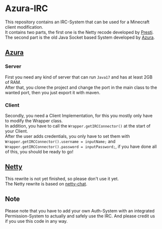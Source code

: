 # Azura-IRC
This repository contains an IRC-System that can be used for a Minecraft client modification.<br/>
It contains two parts, the first one is the Netty recode developed by [Presti](https://github.com/DxsSucuk).<br/>
The second part is the old Java Socket based System developed by [Azura](https://azura.best).

## [Azura](https://github.com/azura-client/Azura-IRC/tree/main/Socket)

### Server
First you need any kind of server that can run ``Java17`` and has at least 2GB of RAM.<br/>
After that, you clone the project and change the port in the main class to the wanted port, then you just export it with maven.

### Client
Secondly, you need a Client Implementation, for this you mostly only have to modify the Wrapper class.<br/>
In addition, you have to call the ``Wrapper.getIRCConnector()`` at the start of your Client.<br/>
After the user adds credentials, you only have to set them with<br/>
``Wrapper.getIRCConnector().username = inputName;`` and ``Wrapper.getIRCConnector().password = inputPassword;``, if you have done all of this, you should be ready to go!

## [Netty](https://github.com/azura-client/Azura-IRC/tree/main/Netty)
This rewrite is not yet finished, so please don't use it yet.<br/>
The Netty rewrite is based on [netty-chat](https://github.com/marcosQuesada/netty-chat).

## Note
Please note that you have to add your own Auth-System with an integrated Permission-System to actually and safely use the IRC.
And please credit us if you use this code in any way.
